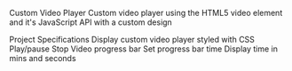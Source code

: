 Custom Video Player
Custom video player using the HTML5 video element and it's JavaScript API with a custom design

Project Specifications
Display custom video player styled with CSS
Play/pause
Stop
Video progress bar
Set progress bar time
Display time in mins and seconds